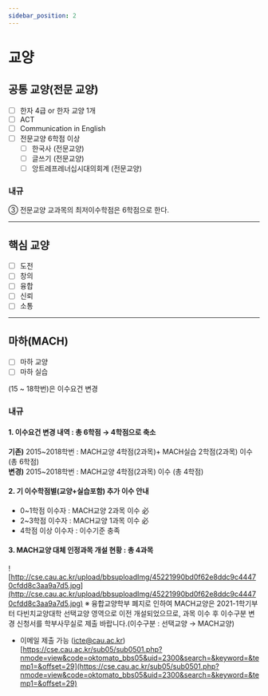 ```yaml
---
sidebar_position: 2
---
```


# 교양

## 공통 교양(전문 교양)

- [ ] 한자 4급 or 한자 교양 1개
- [ ] ACT
- [ ] Communication in English
- [ ] 전문교양 6학점 이상
  - [ ] 한국사 (전문교양)
  - [ ] 글쓰기 (전문교양)
  - [ ] 앙트레프레너십시대의회계 (전문교양)

### 내규

③ 전문교양 교과목의 최저이수학점은 6학점으로 한다.

---

## 핵심 교양

- [ ] 도전
- [ ] 창의
- [ ] 융합
- [ ] 신뢰
- [ ] 소통

---

## 마하(MACH)

- [ ] 마하 교양
- [ ] 마하 실습

(15 ~ 18학번)은 이수요건 변경

### 내규

#### 1. 이수요건 변경 내역 : 총 6학점 → 4학점으로 축소

**기존)** 2015~2018학번 : MACH교양 4학점(2과목)+ MACH실습 2학점(2과목) 이수(총 6학점)  
**변경)** 2015~2018학번 : MACH교양 4학점(2과목) 이수 (총 4학점)

#### 2. 기 이수학점별(교양+실습포함) 추가 이수 안내

- 0~1학점 이수자 : MACH교양 2과목 이수 必
- 2~3학점 이수자 : MACH교양 1과목 이수 必
- 4학점 이상 이수자 : 이수기준 충족

#### 3. MACH교양 대체 인정과목 개설 현황 : 총 4과목

![http://cse.cau.ac.kr/upload/bbsuploadImg/45221990bd0f62e8ddc9c44470cfdd8c3aa9a7d5.jpg](http://cse.cau.ac.kr/upload/bbsuploadImg/45221990bd0f62e8ddc9c44470cfdd8c3aa9a7d5.jpg)
※ 융합교양학부 폐지로 인하여 MACH교양은 2021-1학기부터 다빈치교양대학 선택교양 영역으로 이전 개설되었으므로,
과목 이수 후 이수구분 변경 신청서를 학부사무실로 제출 바랍니다.(이수구분 : 선택교양 → MACH교양)

- 이메일 제출 가능 (icte@cau.ac.kr)
  [https://cse.cau.ac.kr/sub05/sub0501.php?nmode=view&code=oktomato_bbs05&uid=2300&search=&keyword=&temp1=&offset=29](https://cse.cau.ac.kr/sub05/sub0501.php?nmode=view&code=oktomato_bbs05&uid=2300&search=&keyword=&temp1=&offset=29)
